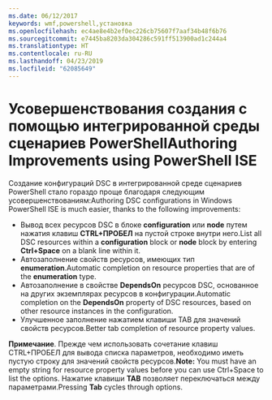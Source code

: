 ```yaml
---
ms.date: 06/12/2017
keywords: wmf,powershell,установка
ms.openlocfilehash: ec4ae8e4b2ef0ec226cb75607f7aaf34b48f6b76
ms.sourcegitcommit: e7445ba8203da304286c591ff513900ad1c244a4
ms.translationtype: HT
ms.contentlocale: ru-RU
ms.lasthandoff: 04/23/2019
ms.locfileid: "62085649"
---
```

# <a name="authoring-improvements-using-powershell-ise"></a><span data-ttu-id="92df0-102">Усовершенствования создания с помощью интегрированной среды сценариев PowerShell</span><span class="sxs-lookup"><span data-stu-id="92df0-102">Authoring Improvements using PowerShell ISE</span></span>

<span data-ttu-id="92df0-103">Создание конфигураций DSC в интегрированной среде сценариев PowerShell стало гораздо проще благодаря следующим усовершенствованиям:</span><span class="sxs-lookup"><span data-stu-id="92df0-103">Authoring DSC configurations in Windows PowerShell ISE is much easier, thanks to the following improvements:</span></span>

- <span data-ttu-id="92df0-104">Вывод всех ресурсов DSC в блоке **configuration** или **node** путем нажатия клавиш **CTRL+ПРОБЕЛ** на пустой строке внутри него.</span><span class="sxs-lookup"><span data-stu-id="92df0-104">List all DSC resources within a **configuration** block or **node** block by entering **Ctrl+Space** on a blank line within it.</span></span>
- <span data-ttu-id="92df0-105">Автозаполнение свойств ресурсов, имеющих тип **enumeration**.</span><span class="sxs-lookup"><span data-stu-id="92df0-105">Automatic completion on resource properties that are of the **enumeration** type.</span></span>
- <span data-ttu-id="92df0-106">Автозаполнение в свойстве **DependsOn** ресурсов DSC, основанное на других экземплярах ресурсов в конфигурации.</span><span class="sxs-lookup"><span data-stu-id="92df0-106">Automatic completion on the **DependsOn** property of DSC resources, based on other resource instances in the configuration.</span></span>
- <span data-ttu-id="92df0-107">Улучшенное заполнение нажатием клавиши TAB для значений свойств ресурсов.</span><span class="sxs-lookup"><span data-stu-id="92df0-107">Better tab completion of resource property values.</span></span>

<span data-ttu-id="92df0-108">**Примечание**. Прежде чем использовать сочетание клавиш CTRL+ПРОБЕЛ для вывода списка параметров, необходимо иметь пустую строку для значений свойств ресурсов.</span><span class="sxs-lookup"><span data-stu-id="92df0-108">**Note:** You must have an empty string for resource property values before you can use Ctrl+Space to list the options.</span></span> <span data-ttu-id="92df0-109">Нажатие клавиши **TAB** позволяет переключаться между параметрами.</span><span class="sxs-lookup"><span data-stu-id="92df0-109">Pressing **Tab** cycles through options.</span></span>
